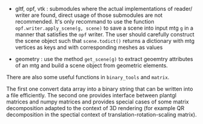 - gltf, opf, vtk : submodules where the actual implementations of reader/ writer are found, direct usage of those submodules are not recommended. It's only recommand to use the function `opf.writer.apply_scene(g, scene)` to save a scene into input mtg `g` in a manner that satisfies the `opf` writer. The user should carefully construct the scene object such that `scene.todict()` returns a dictionary with mtg vertices as keys and with corresponding meshes as values


- geometry : use the method `get_scene(g)` to extract geoemtry attributes of an mtg and build a scene object from geometric elements.

There are also some useful functions in `binary_tools` and `matrix`.

The first one convert data array into a binary string that can be written into a file efficiently. The second one provides interface between plantgl matrices and numpy matrices and provides special cases of some matrix decomposition adapted to the context of 3D rendering (for example QR decomposition in the spectial context of translation-rotation-scaling matrix).

